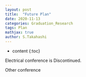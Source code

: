 ```yaml
---
layout: post
title:  "Future Plan"
date: 2020-11-13
categories: Graduation_Research
tags: Plan
mathjax: true
author: S.Takahashi
---
```


* content
{:toc}

Electrical conference is Discontinued.

Other conference